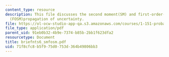 ```yaml
---
content_type: resource
description: This file discusses the second moment(SM) and first-order-second-moment
  (FOSM)propagation of uncertainty.
file: https://ol-ocw-studio-app-qa.s3.amazonaws.com/courses/1-151-probability-and-statistics-in-engineering-spring-2005/71f8cfc8b5f975d0753d364b49806bb3_briefnts6_smfosm.pdf
file_type: application/pdf
parent_uid: 91eb0b32-4b9e-7374-b85b-2bb1f623dfa2
resourcetype: Document
title: briefnts6_smfosm.pdf
uid: 71f8cfc8-b5f9-75d0-753d-364b49806bb3
---
```

